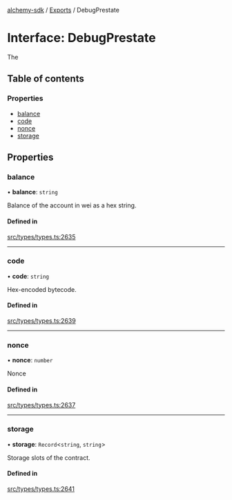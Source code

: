[alchemy-sdk](../README.md) / [Exports](../modules.md) / DebugPrestate

# Interface: DebugPrestate

The

## Table of contents

### Properties

- [balance](DebugPrestate.md#balance)
- [code](DebugPrestate.md#code)
- [nonce](DebugPrestate.md#nonce)
- [storage](DebugPrestate.md#storage)

## Properties

### balance

• **balance**: `string`

Balance of the account in wei as a hex string.

#### Defined in

[src/types/types.ts:2635](https://github.com/alchemyplatform/alchemy-sdk-js/blob/5992f68/src/types/types.ts#L2635)

___

### code

• **code**: `string`

Hex-encoded bytecode.

#### Defined in

[src/types/types.ts:2639](https://github.com/alchemyplatform/alchemy-sdk-js/blob/5992f68/src/types/types.ts#L2639)

___

### nonce

• **nonce**: `number`

Nonce

#### Defined in

[src/types/types.ts:2637](https://github.com/alchemyplatform/alchemy-sdk-js/blob/5992f68/src/types/types.ts#L2637)

___

### storage

• **storage**: `Record`<`string`, `string`\>

Storage slots of the contract.

#### Defined in

[src/types/types.ts:2641](https://github.com/alchemyplatform/alchemy-sdk-js/blob/5992f68/src/types/types.ts#L2641)
